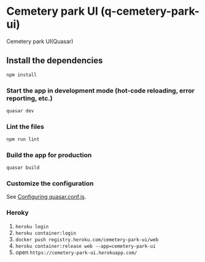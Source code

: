 # Cemetery park UI (q-cemetery-park-ui)

Cemetery park UI(Quasar)

## Install the dependencies
```bash
npm install
```

### Start the app in development mode (hot-code reloading, error reporting, etc.)
```bash
quasar dev
```

### Lint the files
```bash
npm run lint
```

### Build the app for production
```bash
quasar build
```

### Customize the configuration
See [Configuring quasar.conf.js](https://quasar.dev/quasar-cli/quasar-conf-js).

### Heroky
1. ```heroku login```
2. ```heroku container:login```
3. ```docker push registry.heroku.com/cemetery-park-ui/web```
4. ```heroku container:release web --app=cemetery-park-ui```
5. open ```https://cemetery-park-ui.herokuapp.com/```
